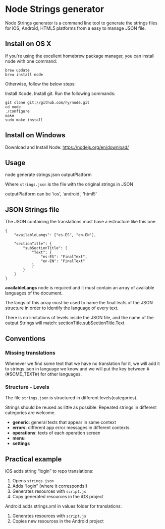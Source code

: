 # Node Strings generator

Node Strings generator is a command line tool to generate the strings files for iOS, Android, HTML5 platforms from a easy to manage JSON file.

## Install on OS X

If you're using the excellent homebrew package manager, you can install node with one command:

	brew update
	brew install node

Otherwise, follow the below steps:

Install Xcode.
Install git.
Run the following commands:

	git clone git://github.com/ry/node.git
	cd node
	./configure
	make
	sudo make install

## Install on Windows
Download and Install Node:
https://nodejs.org/en/download/

## Usage

node generate strings.json outputPlatform

Where `strings.json` is the file with the original strings in JSON

outputPlatform can be 'ios', 'android', 'html5'



## JSON Strings file

The JSON containing the translations must have a estructure like this one:

	{
		"availableLangs": ["es-ES", "en-EN"],

		"sectionTitle": {
			"subSectionTitle": {
				"Text": {
					"es-ES": "FinalText",
					"en-EN": "FinalText"
				}
			}
		}
	}


**availableLangs** node is required and it must contain an array of available languages of the document. 

The langs of this array must be used to name the final leafs of the JSON structure in order to identify the language of every text.

There is no limitations of levels inside the JSON file, and the name of the output Strings will match: sectionTitle.subSectionTitle.Text

## Conventions

### Missing translations
Whenever we find some text that we have no translation for it, we will add it to strings.json in language we know and we will put the key between # (#SOME_TEXT#) for other languages.

### Structure - Levels

The file `strings.json` is structured in different levels(categories).

Strings should be reused as little as possible. Repeated strings in different categories are welcome. 

* **generic**: general texts that appear in same context
* **errors**: different app error messages in different contexts
* **operations**: texts of each operation screen
* **menu**
* **settings**

## Practical example

iOS adds string “login” to repo translations:

1. Opens `strings.json`
2. Adds “login” (where it corresponds!)
3. Generates resources with `script.js`
4. Copy generated resources in the iOS project

Android adds strings.xml in values folder for translations:

1. Generates resources with `script.js`
2. Copies new resources in the Android project